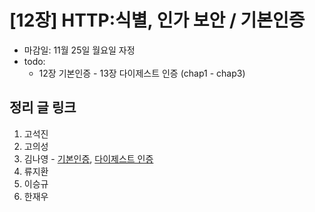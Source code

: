 # [12장] HTTP:식별, 인가 보안 / 기본인증

- 마감일: 11월 25일 월요일 자정
- todo:
  - 12장 기본인증 - 13장 다이제스트 인증 (chap1 - chap3)

## 정리 글 링크

1. 고석진
2. 고의성
3. 김나영 - [기본인증](https://feel5ny.github.io/2019/11/23/HTTP_012_01/), [다이제스트 인증](https://feel5ny.github.io/2019/11/24/HTTP_012_02/)
4. 류지환
5. 이승규
6. 한재우
